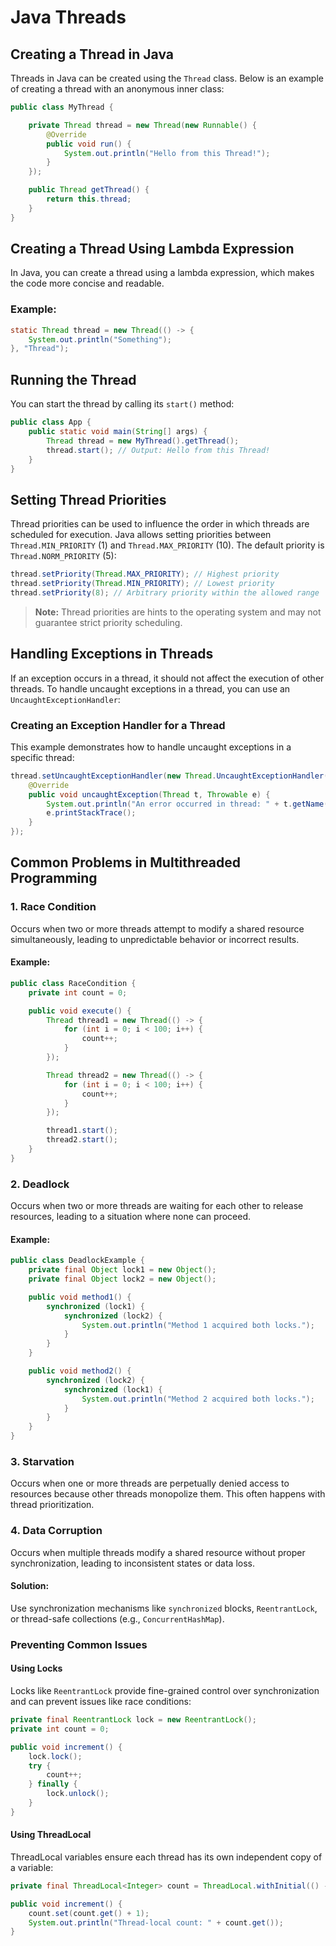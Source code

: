 # Java Threads

## Creating a Thread in Java
Threads in Java can be created using the `Thread` class. Below is an example of creating a thread with an anonymous inner class:

```java
public class MyThread {

    private Thread thread = new Thread(new Runnable() {
        @Override
        public void run() {
            System.out.println("Hello from this Thread!");
        }
    });

    public Thread getThread() {
        return this.thread;
    }
}
```

## Creating a Thread Using Lambda Expression

In Java, you can create a thread using a lambda expression, which makes the code more concise and readable.

### Example:

```java
static Thread thread = new Thread(() -> {
    System.out.println("Something");
}, "Thread");

```

## Running the Thread
You can start the thread by calling its `start()` method:

```java
public class App {
    public static void main(String[] args) {
        Thread thread = new MyThread().getThread();
        thread.start(); // Output: Hello from this Thread!
    }
}
```

## Setting Thread Priorities
Thread priorities can be used to influence the order in which threads are scheduled for execution. Java allows setting priorities between `Thread.MIN_PRIORITY` (1) and `Thread.MAX_PRIORITY` (10). The default priority is `Thread.NORM_PRIORITY` (5):

```java
thread.setPriority(Thread.MAX_PRIORITY); // Highest priority
thread.setPriority(Thread.MIN_PRIORITY); // Lowest priority
thread.setPriority(8); // Arbitrary priority within the allowed range
```

> **Note:** Thread priorities are hints to the operating system and may not guarantee strict priority scheduling.

## Handling Exceptions in Threads
If an exception occurs in a thread, it should not affect the execution of other threads. To handle uncaught exceptions in a thread, you can use an `UncaughtExceptionHandler`:

### Creating an Exception Handler for a Thread
This example demonstrates how to handle uncaught exceptions in a specific thread:

```java
thread.setUncaughtExceptionHandler(new Thread.UncaughtExceptionHandler() {
    @Override
    public void uncaughtException(Thread t, Throwable e) {
        System.out.println("An error occurred in thread: " + t.getName());
        e.printStackTrace();
    }
});
```

## Common Problems in Multithreaded Programming

### 1. Race Condition
Occurs when two or more threads attempt to modify a shared resource simultaneously, leading to unpredictable behavior or incorrect results.

#### Example:
```java
public class RaceCondition {
    private int count = 0;

    public void execute() {
        Thread thread1 = new Thread(() -> {
            for (int i = 0; i < 100; i++) {
                count++;
            }
        });

        Thread thread2 = new Thread(() -> {
            for (int i = 0; i < 100; i++) {
                count++;
            }
        });

        thread1.start();
        thread2.start();
    }
}
```

### 2. Deadlock
Occurs when two or more threads are waiting for each other to release resources, leading to a situation where none can proceed.

#### Example:
```java
public class DeadlockExample {
    private final Object lock1 = new Object();
    private final Object lock2 = new Object();

    public void method1() {
        synchronized (lock1) {
            synchronized (lock2) {
                System.out.println("Method 1 acquired both locks.");
            }
        }
    }

    public void method2() {
        synchronized (lock2) {
            synchronized (lock1) {
                System.out.println("Method 2 acquired both locks.");
            }
        }
    }
}
```

### 3. Starvation
Occurs when one or more threads are perpetually denied access to resources because other threads monopolize them. This often happens with thread prioritization.

### 4. Data Corruption
Occurs when multiple threads modify a shared resource without proper synchronization, leading to inconsistent states or data loss.

#### Solution:
Use synchronization mechanisms like `synchronized` blocks, `ReentrantLock`, or thread-safe collections (e.g., `ConcurrentHashMap`).

### Preventing Common Issues

#### Using Locks
Locks like `ReentrantLock` provide fine-grained control over synchronization and can prevent issues like race conditions:

```java
private final ReentrantLock lock = new ReentrantLock();
private int count = 0;

public void increment() {
    lock.lock();
    try {
        count++;
    } finally {
        lock.unlock();
    }
}
```

#### Using ThreadLocal
ThreadLocal variables ensure each thread has its own independent copy of a variable:

```java
private final ThreadLocal<Integer> count = ThreadLocal.withInitial(() -> 0);

public void increment() {
    count.set(count.get() + 1);
    System.out.println("Thread-local count: " + count.get());
}
```